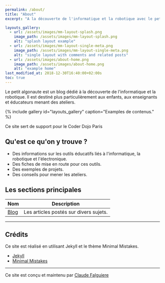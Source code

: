 ```yaml
---
permalink: /about/
title: "About"
excerpt: "A la découverte de l'informatique et la robotique avec le petit algonaute."

layouts_gallery:
  - url: /assets/images/mm-layout-splash.png
    image_path: /assets/images/mm-layout-splash.png
    alt: "splash layout example"
  - url: /assets/images/mm-layout-single-meta.png
    image_path: /assets/images/mm-layout-single-meta.png
    alt: "single layout with comments and related posts"
  - url: /assets/images/about-home.png
    image_path: /assets/images/about-home.png
    alt: "example home"
last_modified_at: 2018-12-30T16:40:00+02:00s
toc: true
---
```


Le petit algonaute est un blog dédié à la découverte de l'informatique et la robotique. Il est destiné plus particulièrement aux enfants, aux enseignants et éducateurs menant des ateliers.

{% include gallery id="layouts_gallery" caption="Examples de contenus." %}

Ce site sert de support pour le Coder Dojo Paris

## Qu'est ce qu'on y trouve ?

- Des informations sur les outils éducatifs liés à l'informatique, la robotique et l'électronique.
- Des fiches de mise en route pour ces outils.
- Des exemples de projets.
- Des conseils pour mener les ateliers.

## Les sections principales

| Nom                                        | Description                                           |
| ------------------------------------------- | ----------------------------------------------------- |
| [Blog](/) | Les articles postés sur divers sujets. |

---

## Crédits

Ce site est réalisé en utilisant Jekyll et le thème Minimal Mistakes.


- [Jekyll](https://jekyllrb.com/)
- [Minimal Mistakes](https://mmistakes.github.io/minimal-mistake)


---

Ce site est conçu et maintenu par [Claude Falguiere](https://cfalguiere.github.io/)
